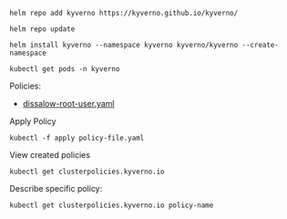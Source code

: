 ```
helm repo add kyverno https://kyverno.github.io/kyverno/
```
```
helm repo update
```
```
helm install kyverno --namespace kyverno kyverno/kyverno --create-namespace
```
```
kubectl get pods -n kyverno
```
Policies: 
- [dissalow-root-user.yaml](https://github.com/lucas-92/LINUXtips-PICK/blob/main/kyverno/disallow-root-user.yaml)

Apply Policy
```
kubectl -f apply policy-file.yaml
```

View created policies
```
kubectl get clusterpolicies.kyverno.io
```

Describe specific policy:
```
kubectl get clusterpolicies.kyverno.io policy-name
```

